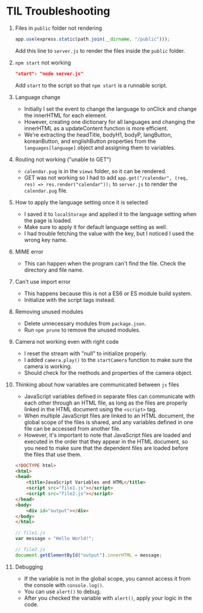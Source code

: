# TIL Troubleshooting

1. Files in `public` folder not rendering

    ```js
    app.use(express.static(path.join(__dirname, "/public")));
    ```

    Add this line to `server.js` to render the files inside  the `public` folder.

2. `npm start` not working

    ```json
    "start": "node server.js"
    ```

    Add `start` to the script so that `npm start` is a runnable script.

3. Language change
    - Initially I set the event to change the language to onClick and change the innerHTML for each element.
    - However, creating one dictionary for all languages and changing the innerHTML as a updateContent function is more efficient.
    - We're extracting the headTitle, bodyH1, bodyP, langButton, koreanButton, and englishButton properties from the `languages[language]` object and assigning them to variables.

4. Routing not working ("unable to GET")
    - `calendar.pug` is in the `views` folder, so it can be rendered.
    - GET was not working so I had to add `app.get("/calendar", (req, res) => res.render("calendar"));` to `server.js` to render the `calendar.pug` file.

5. How to apply the language setting once it is selected
    - I saved it to `localStorage` and applied it to the language setting when the page is loaded.
    - Make sure to apply it for default language setting as well.
    - I had trouble fetching the value with the key, but I noticed I used the wrong key name.

6. MIME error
    - This can happen when the program can't find the file. Check the directory and file name.

7. Can't use import error
    - This happens because this is not a ES6 or ES module build system.
    - Initialize with the script tags instead.

8. Removing unused modules
    - Delete unnecessary modules from `package.json`.
    - Run `npm prune` to remove the unused modules.

9. Camera not working even with right code
    - I reset the stream with "null" to initialize properly.
    - I added `camera.play()` to the `startCamera` function to make sure the camera is working.
    - Should check for the methods and properties of the camera object.

10. Thinking about how variables are communicated between `js` files
    - JavaScript variables defined in separate files can communicate with each other through an HTML file, as long as the files are properly linked in the HTML document using the `<script>` tag.
    - When multiple JavaScript files are linked to an HTML document, the global scope of the files is shared, and any variables defined in one file can be accessed from another file.
    - However, it's important to note that JavaScript files are loaded and executed in the order that they appear in the HTML document, so you need to make sure that the dependent files are loaded before the files that use them.

    ```html
    <!DOCTYPE html>
    <html>
    <head>
        <title>JavaScript Variables and HTML</title>
        <script src="file1.js"></script>
        <script src="file2.js"></script>
    </head>
    <body>
        <div id="output"></div>
    </body>
    </html>
    ```

    ```js
    // file1.js
    var message = "Hello World!";

    // file2.js
    document.getElementById("output").innerHTML = message;
    ```

11. Debugging
    - If the variable is not in the global scope, you cannot access it from the console with `console.log()`.
    - You can use `alert()` to debug.
    - After you checked the variable with `alert()`, apply your logic in the code.
